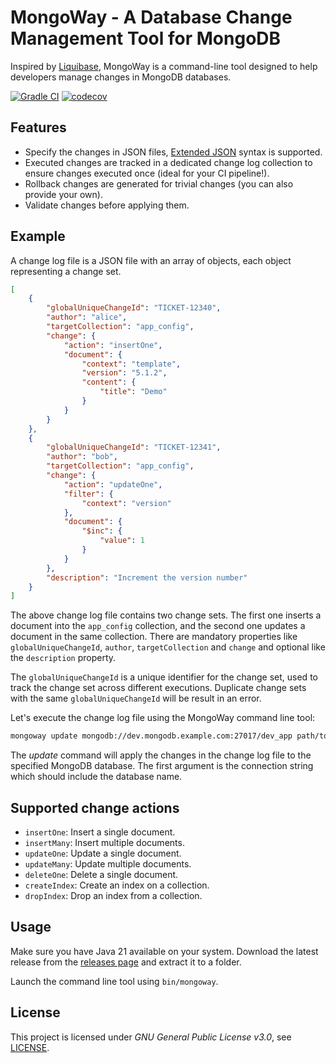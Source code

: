 # MongoWay - A Database Change Management Tool for MongoDB

Inspired by [Liquibase](https://docs.liquibase.com/concepts/introduction-to-liquibase.html),
MongoWay is a command-line tool designed to help developers manage changes in MongoDB databases.

[![Gradle CI](https://github.com/hider/mongoway/actions/workflows/gradle-ci.yml/badge.svg)](https://github.com/hider/mongoway/actions/workflows/gradle-ci.yml)
[![codecov](https://codecov.io/github/hider/mongoway/graph/badge.svg?token=ZZ7L88LGKO)](https://codecov.io/github/hider/mongoway)

## Features

- Specify the changes in JSON files, [Extended JSON](https://www.mongodb.com/docs/manual/reference/mongodb-extended-json/) syntax is supported.
- Executed changes are tracked in a dedicated change log collection to ensure changes executed once (ideal for your CI pipeline!).
- Rollback changes are generated for trivial changes (you can also provide your own).
- Validate changes before applying them.

## Example

A change log file is a JSON file with an array of objects, each object representing a change set.

```json
[
    {
        "globalUniqueChangeId": "TICKET-12340",
        "author": "alice",
        "targetCollection": "app_config",
        "change": {
            "action": "insertOne",
            "document": {
                "context": "template",
                "version": "5.1.2",
                "content": {
                    "title": "Demo"
                }
            }
        }
    },
    {
        "globalUniqueChangeId": "TICKET-12341",
        "author": "bob",
        "targetCollection": "app_config",
        "change": {
            "action": "updateOne",
            "filter": {
                "context": "version"
            },
            "document": {
                "$inc": {
                    "value": 1
                }
            }
        },
        "description": "Increment the version number"
    }
]
```

The above change log file contains two change sets.
The first one inserts a document into the `app_config` collection, and the second one updates a document in the same collection.
There are mandatory properties like `globalUniqueChangeId`, `author`, `targetCollection` and `change` and optional like the `description` property.

The `globalUniqueChangeId` is a unique identifier for the change set, used to track the change set across different executions.
Duplicate change sets with the same `globalUniqueChangeId` will be result in an error.

Let's execute the change log file using the MongoWay command line tool:

```bash
mongoway update mongodb://dev.mongodb.example.com:27017/dev_app path/to/changelog.json
```

The _update_ command will apply the changes in the change log file to the specified MongoDB database.
The first argument is the connection string which should include the database name.


## Supported change actions

- `insertOne`: Insert a single document.
- `insertMany`: Insert multiple documents.
- `updateOne`: Update a single document.
- `updateMany`: Update multiple documents.
- `deleteOne`: Delete a single document.
- `createIndex`: Create an index on a collection.
- `dropIndex`: Drop an index from a collection.

## Usage

Make sure you have Java 21 available on your system.
Download the latest release from the [releases page](https://github.com/hider/mongoway/releases) and extract it to a folder.

Launch the command line tool using `bin/mongoway`.

## License

This project is licensed under _GNU General Public License v3.0_, see [LICENSE](/LICENSE).
